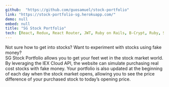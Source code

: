 ```yaml
---
github:  "https://github.com/guosamuel/stock-portfolio"
link: "https://stock-portfolio-sg.herokuapp.com/"
demo: null
embed: null
title: "SG Stock Portfolio"
tech: [React, Redux, React Router, JWT, Ruby on Rails, B-Crypt, Ruby, SQL, PostgreSQL, HTML, CSS]
---
```


Not sure how to get into stocks? Want to experiment with stocks using fake money?
<br />
SG Stock Portfolio allows you to get your feet wet in the stock market world. By leveraging the IEX Cloud API, the website can simulate purchasing real cost stocks with fake money. Your portfolio is also updated at the beginning of each day when the stock market opens, allowing you to see the price difference of your purchased stock to today’s opening price.
